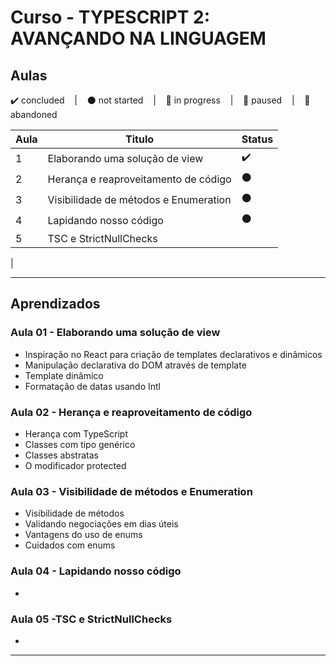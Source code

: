 # Curso - TYPESCRIPT 2: AVANÇANDO NA LINGUAGEM

## Aulas
<p>
  ✔️ concluded &nbsp;&nbsp;&nbsp;|&nbsp;&nbsp;&nbsp;
  ⚫ not started &nbsp;&nbsp;&nbsp;|&nbsp;&nbsp;&nbsp;
  🔵 in progress &nbsp;&nbsp;&nbsp;|&nbsp;&nbsp;&nbsp;
  🔶 paused &nbsp;&nbsp;&nbsp;|&nbsp;&nbsp;&nbsp;
  🔴 abandoned 
</p>

| Aula | Titulo | Status |
| --- | --- | --- |
| 1 | Elaborando uma solução de view | ✔️ |
| 2 | Herança e reaproveitamento de código | ⚫ |
| 3 | Visibilidade de métodos e Enumeration | ⚫ |
| 4 | Lapidando nosso código | ⚫ |
| 5 | TSC e StrictNullChecks
|

---

## Aprendizados

### Aula 01 - Elaborando uma solução de view
<ul>
  <li>Inspiração no React para criação de templates declarativos e dinâmicos</li>
  <li>Manipulação declarativa do DOM através de template</li>
  <li>Template dinâmico</li>
  <li>Formatação de datas usando Intl</li>
</ul>

### Aula 02 - Herança e reaproveitamento de código
<ul>
  <li>Herança com TypeScript</li>
  <li>Classes com tipo genérico</li>
  <li>Classes abstratas</li>
  <li>O modificador protected</li>
</ul>

### Aula 03 - Visibilidade de métodos e Enumeration
<ul>
  <li>Visibilidade de métodos</li>
  <li>Validando negociações em dias úteis</li>
  <li>Vantagens do uso de enums</li>
  <li>Cuidados com enums</li>
</ul>

### Aula 04 - Lapidando nosso código
<ul>
  <li></li>
</ul>

### Aula 05 -TSC e StrictNullChecks
<ul>
  <li></li>
</ul>

---
